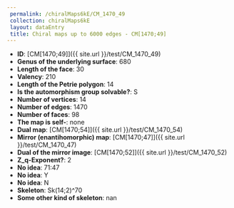 ```yaml
--- 
 permalink: /chiralMaps6kE/CM_1470_49 
 collection: chiralMaps6kE
 layout: dataEntry
 title: Chiral maps up to 6000 edges - CM[1470;49]
---
```


- **ID**: [CM[1470;49]]({{ site.url }}/test/CM_1470_49)
- **Genus of the underlying surface**: 680
- **Length of the face**: 30
- **Valency**: 210
- **Length of the Petrie polygon**: 14
- **Is the automorphism group solvable?**: S
- **Number of vertices**: 14
- **Number of edges**: 1470
- **Number of faces**: 98
- **The map is self-**: none
- **Dual map**: [CM[1470;54]]({{ site.url }}/test/CM_1470_54)
- **Mirror (enantihomorphic) map**: [CM[1470;47]]({{ site.url }}/test/CM_1470_47)
- **Dual of the mirror image**: [CM[1470;52]]({{ site.url }}/test/CM_1470_52)
- **Z_q-Exponent?**: 2
- **No idea**:  71:47
- **No idea**: Y
- **No idea**: N
- **Skeleton**: Sk(14;2)^70
- **Some other kind of skeleton**: nan
